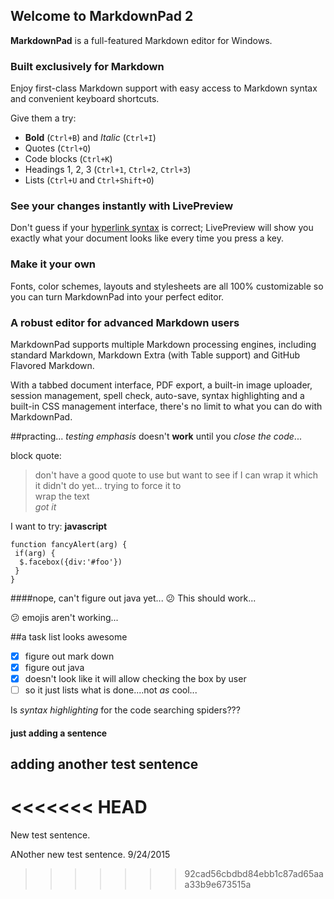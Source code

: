 ## Welcome to MarkdownPad 2 ##

**MarkdownPad** is a full-featured Markdown editor for Windows.

### Built exclusively for Markdown ###

Enjoy first-class Markdown support with easy access to  Markdown syntax and convenient keyboard shortcuts.

Give them a try:

- **Bold** (`Ctrl+B`) and *Italic* (`Ctrl+I`)
- Quotes (`Ctrl+Q`)
- Code blocks (`Ctrl+K`)
- Headings 1, 2, 3 (`Ctrl+1`, `Ctrl+2`, `Ctrl+3`)
- Lists (`Ctrl+U` and `Ctrl+Shift+O`)

### See your changes instantly with LivePreview ###

Don't guess if your [hyperlink syntax](http://markdownpad.com) is correct; LivePreview will show you exactly what your document looks like every time you press a key.

### Make it your own ###

Fonts, color schemes, layouts and stylesheets are all 100% customizable so you can turn MarkdownPad into your perfect editor.

### A robust editor for advanced Markdown users ###

MarkdownPad supports multiple Markdown processing engines, including standard Markdown, Markdown Extra (with Table support) and GitHub Flavored Markdown.

With a tabbed document interface, PDF export, a built-in image uploader, session management, spell check, auto-save, syntax highlighting and a built-in CSS management interface, there's no limit to what you can do with MarkdownPad.

##practing...
_testing emphasis_ doesn't **work** until you *close the code*...

block quote:
>don't have a good quote to use
>but want to see if I can wrap it
>which it didn't do yet...
>   trying to force it to   
>   wrap the text   
>   *got it*

I want to try: 
__javascript__
   
    function fancyAlert(arg) {
     if(arg) {
      $.facebox({div:'#foo'})
     }
    }
   
   
####nope, can't figure out java yet... 
   :confused: This should work...
   
   :confused: emojis aren't working...


##a task list looks awesome
- [x] figure out mark down
- [x] figure out java
- [x] doesn't look like it will allow checking the box by user
- [ ] so it just lists what is done....not *as* cool...  

Is *syntax highlighting* for the code searching spiders???

#### just adding a sentence

## adding another test sentence

<<<<<<< HEAD
=======
New test sentence.

ANother new test sentence. 9/24/2015
>>>>>>> 92cad56cbdbd84ebb1c87ad65aaa33b9e673515a
